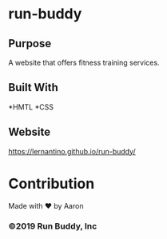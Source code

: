 # run-buddy

## Purpose
A website that offers fitness training services.

## Built With
*HMTL
*CSS

## Website
https://lernantino.github.io/run-buddy/

# Contribution
Made with ❤️ by Aaron

### ©️2019 Run Buddy, Inc
